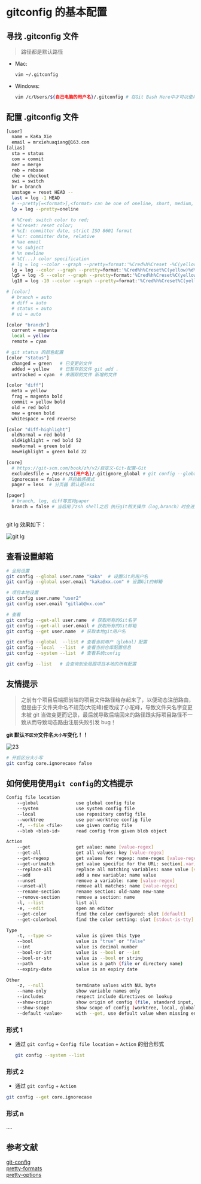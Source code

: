 <!--
 * @Description: Git文件
 * @Author: xiehuaqiang
 * @FilePath: /kaka-blog/src/docs/kaka/git/git-config.md
 * @Date: 2021-03-03 17:40:36
 * @LastEditTime: 2021-07-02 16:48:25
-->

# gitconfig 的基本配置

## 寻找 .gitconfig 文件

> 路径都是默认路径

- Mac:

  ```bash
  vim ~/.gitconfig
  ```

- Windows:

  ```bash
  vim /c/Users/${自己电脑的用户名}/.gitconfig # 在Git Bash Here中才可以使用 vim
  ```

## 配置 .gitconfig 文件

```bash
[user]
  name = KaKa_Xie
  email = mrxiehuaqiang@163.com
[alias]
  sta = status
  com = commit
  mer = merge
  reb = rebase
  che = checkout
  swi = switch
  br = branch
  unstage = reset HEAD --
  last = log -1 HEAD
  # --pretty[=<format>],<format> can be one of oneline, short, medium, full, fuller, reference, email, raw
  lp = log --pretty=oneline

  # %Cred: switch color to red;
  # %Creset: reset color;
  # %cI: committer date, strict ISO 8601 format
  # %cr: committer date, relative
  # %ae email
  # %s subject
  # %n newline
  # %C(...) color specification
  # lg = log --color --graph --pretty=format:'%Cred%h%Creset -%C(yellow)%d%Creset %s %Cgreen(%ci) %C(bold blue)<%an>%Creset <%ae>'
  lg = log --color --graph --pretty=format:'%Cred%h%Creset%C(yellow)%d%Creset %s %Cgreen%ci'
  lg5 = log -5 --color --graph --pretty=format:'%Cred%h%Creset%C(yellow)%d%Creset %s %Cgreen%ci'
  lg10 = log -10 --color --graph --pretty=format:'%Cred%h%Creset%C(yellow)%d%Creset %s %Cgreen%ci %C(bold blue)<%an>'

# [color]
  # branch = auto
  # diff = auto
  # status = auto
  # ui = auto

[color "branch"]
  current = magenta
  local = yellow
  remote = cyan

# git status 的颜色配置
[color "status"]
  changed = green   # 已变更的文件
  added = yellow    # 已暂存的文件 git add .
  untracked = cyan  # 未跟踪的文件 新增的文件

[color "diff"]
  meta = yellow
  frag = magenta bold
  commit = yellow bold
  old = red bold
  new = green bold
  whitespace = red reverse

[color "diff-highlight"]
  oldNormal = red bold
  oldHighlight = red bold 52
  newNormal = green bold
  newHighlight = green bold 22

[core]
  # https://git-scm.com/book/zh/v2/自定义-Git-配置-Git
  excludesfile = /Users/${用户名}/.gitignore_global # git config --global core.excludesfile ~/.gitignore_global会自动生成路径
  ignorecase = false # 开启敏感模式
  pager = less  # 分页器 默认是less

[pager]
  # branch, log, diff等支持paper
  branch = false # 当启用了zsh shell之后 执行git相关操作（log,branch）时会进入vim模式，一旦按q退出以后，就会导致上次操作的查询的结果被清空.设置了这个以后就可以避免了
  
```

git lg 效果如下：

![git lg](https://raw.githubusercontent.com/Popxie/kaka-img-repo/master/img/daily-notes/14_git_lg.png)

## 查看设置邮箱

```bash
# 全局设置
git config --global user.name "kaka"  # 设置Git的用户名
git config --global user.email "kaka@xx.com" # 设置Git的邮箱

# 项目本地设置
git config user.name "user2"
git config user.email "gitlab@xx.com"

# 查看
git config --get-all user.name  # 获取所有的Git名字
git config --get-all user.email # 获取所有的Git邮箱
git config --get user.name  # 获取本地git用户名

git config --global  --list # 查看当前用户（global）配置
git config --local  --list  # 查看当前仓库配置信息
git config --system --list  # 查看系统config

git config --list   # 会查询到全局跟项目本地的所有配置
```

## 友情提示

> 之前有个项目后端把前端的项目文件路径给存起来了，以便动态注册路由，但是由于文件夹命名不规范(大驼峰)便改成了小驼峰，导致文件夹名字变更未被 git 当做变更而记录，最后就导致后端回来的路径跟实际项目路径不一致从而导致动态路由注册失败引发 bug！

**git 默认`不区分`文件名`大小写`变化！！**

![23](https://raw.githubusercontent.com/Popxie/kaka-img-repo/master/img/funny/23.jpg)

```bash
# 开启区分大小写
git config core.ignorecase false
```

## 如何使用使用`git config`的文档提示

```bash
Config file location
    --global              use global config file
    --system              use system config file
    --local               use repository config file
    --worktree            use per-worktree config file
    -f, --file <file>     use given config file
    --blob <blob-id>      read config from given blob object

Action
    --get                 get value: name [value-regex]
    --get-all             get all values: key [value-regex]
    --get-regexp          get values for regexp: name-regex [value-regex]
    --get-urlmatch        get value specific for the URL: section[.var] URL
    --replace-all         replace all matching variables: name value [value_regex]
    --add                 add a new variable: name value
    --unset               remove a variable: name [value-regex]
    --unset-all           remove all matches: name [value-regex]
    --rename-section      rename section: old-name new-name
    --remove-section      remove a section: name
    -l, --list            list all
    -e, --edit            open an editor
    --get-color           find the color configured: slot [default]
    --get-colorbool       find the color setting: slot [stdout-is-tty]

Type
    -t, --type <>         value is given this type
    --bool                value is "true" or "false"
    --int                 value is decimal number
    --bool-or-int         value is --bool or --int
    --bool-or-str         value is --bool or string
    --path                value is a path (file or directory name)
    --expiry-date         value is an expiry date

Other
    -z, --null            terminate values with NUL byte
    --name-only           show variable names only
    --includes            respect include directives on lookup
    --show-origin         show origin of config (file, standard input, blob, command line)
    --show-scope          show scope of config (worktree, local, global, system, command)
    --default <value>     with --get, use default value when missing entry
```

### 形式 1

- 通过 `git config` + `Config file location` + `Action` 的组合形式

  ```bash
  git config --system --list
  ```

### 形式 2

- 通过 `git config` + `Action`

```bash
git config --get core.ignorecase
```

### 形式 n

....

## 参考文献

[git-config](https://git-scm.com/docs/git-config)  
[pretty-formats](https://git-scm.com/docs/pretty-formats)  
[pretty-options](https://git-scm.com/docs/pretty-options)
